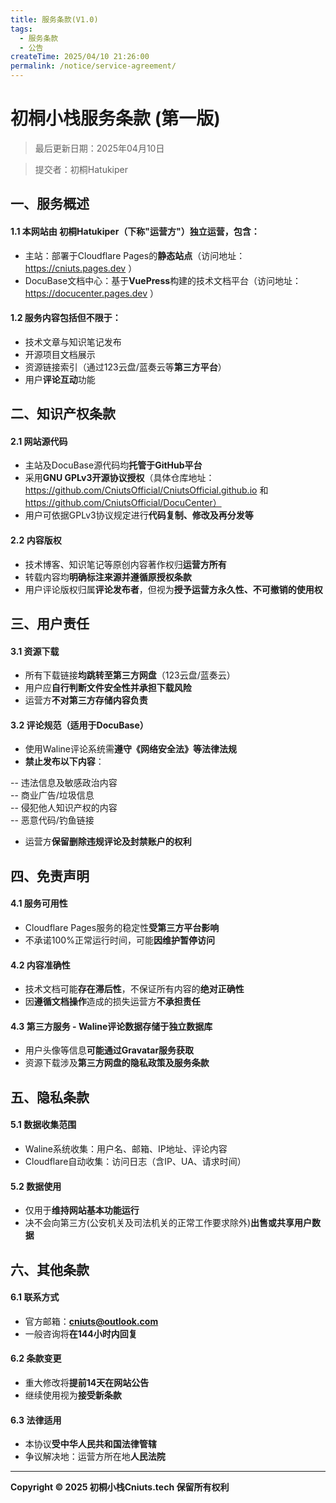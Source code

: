 ```yaml
---
title: 服务条款(V1.0)
tags:
  - 服务条款
  - 公告
createTime: 2025/04/10 21:26:00
permalink: /notice/service-agreement/
---
```


# 初桐小栈服务条款 (第一版) 

> 最后更新日期：2025年04月10日 

> 提交者：初桐Hatukiper 

## 一、服务概述 

#### 1.1 本网站由 **初桐Hatukiper**（下称"运营方"）独立运营，包含：

 - 主站：部署于Cloudflare Pages的**静态站点**（访问地址：https://cniuts.pages.dev ）
 - DocuBase文档中心：基于**VuePress**构建的技术文档平台（访问地址：https://docucenter.pages.dev ）

#### 1.2 服务内容包括但不限于：

  - 技术文章与知识笔记发布 
  - 开源项目文档展示 
  - 资源链接索引（通过123云盘/蓝奏云等**第三方平台**） 
  - 用户**评论互动**功能 

## 二、知识产权条款 

#### 2.1 网站源代码 

 - 主站及DocuBase源代码均**托管于GitHub平台** 
 - 采用**GNU GPLv3开源协议授权**（具体仓库地址：https://github.com/CniutsOfficial/CniutsOfficial.github.io 和 https://github.com/CniutsOfficial/DocuCenter） 
 - 用户可依据GPLv3协议规定进行**代码复制、修改及再分发等** 

#### 2.2 内容版权

 - 技术博客、知识笔记等原创内容著作权归**运营方所有** 
 - 转载内容均**明确标注来源并遵循原授权条款** 
 - 用户评论版权归属**评论发布者**，但视为**授予运营方永久性、不可撤销的使用权**

## 三、用户责任

#### 3.1 资源下载 

 - 所有下载链接**均跳转至第三方网盘**（123云盘/蓝奏云） 
 - 用户应**自行判断文件安全性并承担下载风险** 
 - 运营方**不对第三方存储内容负责** 

#### 3.2 评论规范（适用于DocuBase） 

 - 使用Waline评论系统需**遵守《网络安全法》等法律法规** 
 - **禁止发布以下内容**：
 
  -- 违法信息及敏感政治内容  
  -- 商业广告/垃圾信息  
  -- 侵犯他人知识产权的内容  
  -- 恶意代码/钓鱼链接  

 - 运营方**保留删除违规评论及封禁账户的权利** 

## 四、免责声明 

#### 4.1 服务可用性 

 - Cloudflare Pages服务的稳定性**受第三方平台影响** 
 - 不承诺100%正常运行时间，可能**因维护暂停访问** 

#### 4.2 内容准确性 

 - 技术文档可能**存在滞后性**，不保证所有内容的**绝对正确性** 
 - 因**遵循文档操作**造成的损失运营方**不承担责任** 

#### 4.3 第三方服务 - Waline评论数据存储于**独立数据库** 

 - 用户头像等信息**可能通过Gravatar服务获取** 
 - 资源下载涉及**第三方网盘的隐私政策及服务条款** 

## 五、隐私条款 

#### 5.1 数据收集范围 

 - Waline系统收集：用户名、邮箱、IP地址、评论内容 
 - Cloudflare自动收集：访问日志（含IP、UA、请求时间）

#### 5.2 数据使用 

 - 仅用于**维持网站基本功能运行** 
 - 决不会向第三方(公安机关及司法机关的正常工作要求除外)**出售或共享用户数据** 

## 六、其他条款 

#### 6.1 联系方式 

 - 官方邮箱：**cniuts@outlook.com** 
 - 一般咨询将**在144小时内回复**

#### 6.2 条款变更 

 - 重大修改将**提前14天在网站公告** 
 - 继续使用视为**接受新条款**

#### 6.3 法律适用 

 - 本协议**受中华人民共和国法律管辖** 
 - 争议解决地：运营方所在地**人民法院** 
 
 --- 
 
 **Copyright © 2025 初桐小栈Cniuts.tech 保留所有权利**
<CustomComponent />
